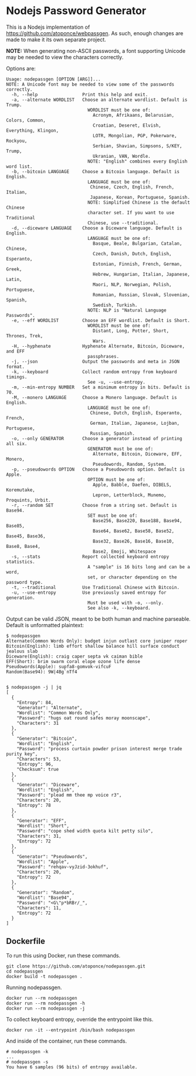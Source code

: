 # Nodejs Password Generator

This is a Nodejs implementation of https://github.com/atoponce/webpassgen. As
such, enough changes are made to make it its own separate project.

**NOTE:** When generating non-ASCII passwords, a font supporting Unicode may be
needed to view the characters correctly.

Options are:

    Usage: nodepassgen [OPTION [ARG]]...
    NOTE: A Unicode font may be needed to view some of the passwords correctly.
      -h, --help                 Print this help and exit.
      -a, --alternate WORDLIST   Choose an alternate wordlist. Default is Trump.
                                   WORDLIST must be one of:
                                     Acronym, Afrikaans, Belarusian, Colors, Common,
                                     Croatian, Deseret, Elvish, Everything, Klingon,
                                     LOTR, Mongolian, PGP, Pokerware, Rockyou,
                                     Serbian, Shavian, Simpsons, S/KEY, Trump,
                                     Ukranian, VAN, Wordle.
                                   NOTE: "English" combines every English word list.
      -b, --bitcoin LANGUAGE     Choose a Bitcoin language. Default is English.
                                   LANGUAGE must be one of:
                                    Chinese, Czech, English, French, Italian,
                                    Japanese, Korean, Portuguese, Spanish.
                                   NOTE: Simplified Chinese is the default Chinese
                                   character set. If you want to use Traditional
                                   Chinese, use --traditional.
      -d, --diceware LANGUAGE    Choose a Diceware language. Default is English.
                                   LANGUAGE must be one of:
                                     Basque, Beale, Bulgarian, Catalan, Chinese,
                                     Czech, Danish, Dutch, English, Esperanto,
                                     Estonian, Finnish, French, German, Greek,
                                     Hebrew, Hungarian, Italian, Japanese, Latin,
                                     Maori, NLP, Norwegian, Polish, Portuguese,
                                     Romanian, Russian, Slovak, Slovenian, Spanish,
                                     Swedish, Turkish.
                                   NOTE: NLP is "Natural Language Passwords".
      -e, --eff WORDLIST         Choose an EFF wordlist. Default is Short.
                                   WORDLIST must be one of:
                                     Distant, Long, Potter, Short, Thrones, Trek,
                                     Wars.
      -H, --hyphenate            Hyphenate Alternate, Bitcoin, Diceware, and EFF
                                   passphrases.
      -j, --json                 Output the passwords and meta in JSON format.
      -k, --keyboard             Collect random entropy from keyboard timings.
                                   See -u, --use-entropy.
      -m, --min-entropy NUMBER   Set a minimum entropy in bits. Default is 70.
      -M, --monero LANGUAGE      Choose a Monero language. Default is English.
                                   LANGUAGE must be one of:
                                    Chinese, Dutch, English, Esperanto, French,
                                    German, Italian, Japanese, Lojban, Portuguese,
                                    Russian, Spanish.
      -o, --only GENERATOR       Choose a generator instead of printing all six.
                                   GENERATOR must be one of:
                                     Alternate, Bitcoin, Diceware, EFF, Monero,
                                     Pseudowords, Random, System.
      -p, --pseudowords OPTION   Choose a Pseudowords option. Default is Apple.
                                   OPTION must be one of:
                                     Apple, Babble, Daefen, DIBELS, Koremutake,
                                     Lepron, Letterblock, Munemo, Proquints, Urbit.
      -r, --random SET           Choose from a string set. Default is Base94.
                                   SET must be one of:
                                     Base256, Base220, Base188, Base94, Base85,
                                     Base64, Base62, Base58, Base52, Base45, Base36,
                                     Base32, Base26, Base16, Base10, Base8, Base4,
                                     Base2, Emoji, Whitespace
      -s, --stats                Report collected keyboard entropy statistics.
                                   A "sample" is 16 bits long and can be a word,
                                   set, or character depending on the password type.
      -t, --traditional          Use Traditional Chinese with Bitcoin.
      -u, --use-entropy          Use previously saved entropy for generation.
                                   Must be used with -o, --only.
                                   See also -k, --keyboard.

Output can be valid JSON, meant to be both human and machine parseable. Default
is unformatted plaintext:

    $ nodepassgen
    Alternate(Common Words Only): budget injun outlast core juniper roper
    Bitcoin(English): limb effort shallow balance hill surface conduct jealous slab
    Diceware(English): craig caper septa vk caiman bible
    EFF(Short): brim swarm coral elope ozone life dense
    Pseudowords(Apple): supfa8-gomvok-vifcuF
    Random(Base94): 9W|4Bg`nTf4


    $ nodepassgen -j | jq
    [
      {
        "Entropy": 84,
        "Generator": "Alternate",
        "Wordlist": "Common Words Only",
        "Password": "hugs oat round safes moray moonscape",
        "Characters": 31
      },
      {
        "Generator": "Bitcoin",
        "Wordlist": "English",
        "Password": "process curtain powder prison interest merge trade purity key",
        "Characters": 53,
        "Entropy": 96,
        "Checksum": true
      },
      {
        "Generator": "Diceware",
        "Wordlist": "English",
        "Password": "plead mm thee mp voice r3",
        "Characters": 20,
        "Entropy": 78
      },
      {
        "Generator": "EFF",
        "Wordlist": "Short",
        "Password": "cope shed width quota kilt petty silo",
        "Characters": 31,
        "Entropy": 72
      },
      {
        "Generator": "Pseudowords",
        "Wordlist": "Apple",
        "Password": "rehqav-vyJzid-3okhuf",
        "Characters": 20,
        "Entropy": 72
      },
      {
        "Generator": "Random",
        "Wordlist": "Base94",
        "Password": "<G\"p*bRBr/_",
        "Characters": 11,
        "Entropy": 72
      }
    ]


## Dockerfile

To run this using Docker, run these commands.

	git clone https://github.com/atoponce/nodepassgen.git
	cd nodepassgen
	docker build -t nodepassgen .

Running nodepassgen.

	docker run --rm nodepassgen
	docker run --rm nodepassgen -h
	docker run --rm nodepassgen -j

To collect keyboard entropy, override the entrypoint like this.

	docker run -it --entrypoint /bin/bash nodepassgen

And inside of the container, run these commands.

	# nodepassgen -k
	...
	# nodepassgen -s
	You have 6 samples (96 bits) of entropy available.
